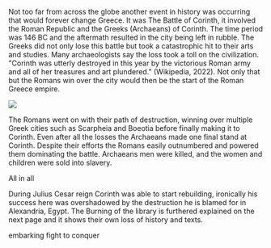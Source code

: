 Not too far from across the globe another event in history was occurring that would forever change Greece. It was The Battle of Corinth, it involved the Roman Republic and the Greeks (Archaeans) of Corinth. The time period was 146 BC and the aftermath resulted in the city being left in rubble. The Greeks did not only lose this battle but took a catastrophic hit to their arts and studies. Many archaeologists say the loss took a toll on the civilization. "Corinth was utterly destroyed in this year by the victorious Roman army and all of her treasures and art plundered." (Wikipedia, 2022). Not only that but the Romans win over the city would then be the start of the Roman Greece empire.

![](https://upload.wikimedia.org/wikipedia/commons/thumb/b/bf/Tony_robert-fleury%2C_l%27ultimo_giorno_di_corinto%2C_ante_1870.JPG/1280px-Tony_robert-fleury%2C_l%27ultimo_giorno_di_corinto%2C_ante_1870.JPG)

The Romans went on with their path of destruction, winning over multiple Greek cities such as Scarpheia and Boeotia before finally making it to Corinth. Even after all the losses the Archaeans made one final stand at Corinth. Despite their efforts the Romans easily outnumbered and powered them dominating the battle. Archaeans men were killed, and the women and children were sold into slavery.   


All in all

During Julius Cesar reign Corinth was able to start rebuilding, ironically his success here was overshadowed by the destruction he is blamed for in Alexandria, Egypt. The Burning of the library is furthered explained on the next page and it shows their own loss of history and texts. 

embarking fight to conquer

